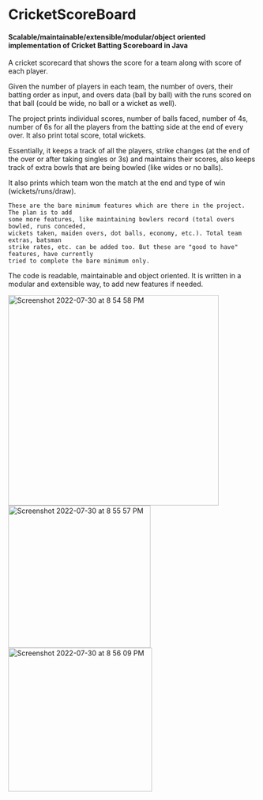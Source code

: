 # CricketScoreBoard

#### Scalable/maintainable/extensible/modular/object oriented implementation of Cricket Batting Scoreboard in Java

A cricket scorecard that shows the score for a team along with score of each player.

Given the number of players in each team, the number of overs, their batting order
as input, and overs data (ball by ball) with the runs scored on that ball (could be
wide, no ball or a wicket as well).

The project prints individual scores, number of balls faced, number of 4s, number of
6s for all the players from the batting side at the end of every over. It also print
total score, total wickets.

Essentially, it keeps a track of all the players, strike changes (at the end of the
over or after taking singles or 3s) and maintains their scores, also keeps track of
extra bowls that are being bowled (like wides or no balls).

It also prints which team won the match at the end and type of win (wickets/runs/draw).

```
These are the bare minimum features which are there in the project. The plan is to add
some more features, like maintaining bowlers record (total overs bowled, runs conceded,
wickets taken, maiden overs, dot balls, economy, etc.). Total team extras, batsman
strike rates, etc. can be added too. But these are "good to have" features, have currently
tried to complete the bare minimum only.
```

The code is readable, maintainable and object oriented. It is written in a modular and
extensible way, to add new features if needed.

<img width="426" alt="Screenshot 2022-07-30 at 8 54 58 PM" src="https://user-images.githubusercontent.com/6997802/181922447-d75e2a73-7798-430f-97d9-b41014080433.png">
<img width="288" alt="Screenshot 2022-07-30 at 8 55 57 PM" src="https://user-images.githubusercontent.com/6997802/181922621-0e020a16-b42d-479d-9913-5bbb110d26cc.png">
<img width="291" alt="Screenshot 2022-07-30 at 8 56 09 PM" src="https://user-images.githubusercontent.com/6997802/181922720-5a0aa9b6-2925-478b-a195-a0e05896b910.png">
